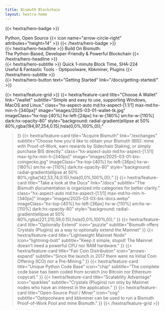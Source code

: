 ```yaml
---
title: Bismuth Blockchain
layout: hextra-home
---
```


{{< hextra/hero-badge >}}
  <div class="hx-w-2 hx-h-2 hx-rounded-full hx-bg-primary-400"></div>
  <span>Python, Open Source</span>
  {{< icon name="arrow-circle-right" attributes="height=14" >}}
{{< /hextra/hero-badge >}}

<div class="hx-mt-6 hx-mb-6">
{{< hextra/hero-headline >}}
  Build On Bismuth:&nbsp;<br class="sm:hx-block hx-hidden" />The Python-Based, Developer-Friendly & Powerful Blockchain
{{< /hextra/hero-headline >}}
</div>

<div class="hx-mb-12">
{{< hextra/hero-subtitle >}}
  Quick 1-minute Block Time, SHA-224&nbsp;<br class="sm:hx-block hx-hidden" />Useful & Fantastic Tools - Optipoolware, Kbkminer, Plugins
{{< /hextra/hero-subtitle >}}
</div>

<div class="hx-mb-6">
{{< hextra/hero-button text="Getting Started" link="/docs/getting-started/" >}}
</div>

<div class="hx-mt-6"></div>

{{< hextra/feature-grid >}}
  {{< hextra/feature-card
    title="Choose A Wallet"
    link="/wallet"
    subtitle="Simple and easy to use, supporting Windows, MacOS and Linux."
    class="hx-aspect-auto md:hx-aspect-[1.1/1] max-md:hx-min-h-[340px]"
    image="images/2025-03-01-wallet-tk.jpg"
    imageClass="hx-top-[40%] hx-left-[24px] hx-w-[180%] sm:hx-w-[110%] dark:hx-opacity-80"
    style="background: radial-gradient(ellipse at 50% 80%,rgba(194,97,254,0.15),hsla(0,0%,100%,0));"
  >}}
  {{< hextra/feature-card
    title="Acquire Bismuth"
    link="/exchanges"
    subtitle="Choose how you'd like to obtain your Bismuth (BIS): mine with Proof-of-Work, earn rewards by Sidechain Staking, or simply purchase BIS directly."
    class="hx-aspect-auto md:hx-aspect-[1.1/1] max-lg:hx-min-h-[340px]"
    image="images/2025-03-01-bis-coingecko.jpg"
    imageClass="hx-top-[40%] hx-left-[36px] hx-w-[180%] sm:hx-w-[110%] dark:hx-opacity-80"
    style="background: radial-gradient(ellipse at 50% 80%,rgba(142,53,74,0.15),hsla(0,0%,100%,0));"
  >}}
  {{< hextra/feature-card
    title="Take a look at the Docs"
    link="/docs"
    subtitle="The Bismuth documentation is organized into categories for better clarity."
    class="hx-aspect-auto md:hx-aspect-[1.1/1] max-md:hx-min-h-[340px]"
    image="images/2025-03-03-bis-docs.webp"
    imageClass="hx-top-[40%] hx-left-[36px] hx-w-[110%] sm:hx-w-[110%] dark:hx-opacity-80"
    style="background: radial-gradient(ellipse at 50% 80%,rgba(221,210,59,0.15),hsla(0,0%,100%,0));"
  >}}
  {{< hextra/feature-card
    title="Optionally Extend"
    icon="puzzle"
    subtitle="Bismuth offers Crystals (Plugins) as a way to optionally extend the Mainnet"
  >}}
  {{< hextra/feature-card
    title="Lightweight Mainnet Node"
    icon="lightning-bolt"
    subtitle="Keep it simple, stupid! The Mainnet doesn't need a powerful CPU nor RAM hardware."
  >}}
  {{< hextra/feature-card
    title="Fair Coin Distribution"
    icon="arrows-expand"
    subtitle="Since the launch in 2017 there were no Initial Coin Offering (ICO) nor a Pre-Mining."
  >}}
  {{< hextra/feature-card
    title="Unique Python Code Base"
    icon="chip"
    subtitle="The complete code base has been coded from scratch (no Bitcoin nor Ethereum copycat)."
  >}}
  {{< hextra/feature-card
    title="Scalability Advantage"
    icon="sparkles"
    subtitle="Crystals (Plugins) run only by Mainnet nodes who have an interest in the application."
  >}}
  {{< hextra/feature-card
    title="Open-Source Pool / Miner"
    icon="cog"
    subtitle="Optipoolware and kbkminer can be used to run a Bismuth Proof-of-Work Pool and mine Bismuth."
  >}}
{{< /hextra/feature-grid >}}
